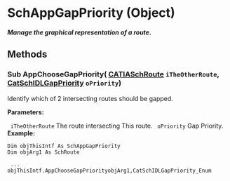 # SchAppGapPriority (Object)

**_Manage the graphical representation of a route._**

## Methods

### Sub **AppChooseGapPriority**( [CATIASchRoute](../CATSchPlatformInterfaces/interface_SchRoute_14100.md)  `iTheOtherRoute`,  [CatSchIDLGapPriority](../CATSchPlatformInterfaces/enum_CatSchIDLGapPriority_81298.md)  `oPriority`)

Identify which of 2 intersecting routes should be gapped.

**Parameters:**

` iTheOtherRoute`      The route intersecting This route.
` oPriority`      Gap Priority.
**Example:**

```VBScript
Dim objThisIntf As SchAppGapPriority
Dim objArg1 As SchRoute

 ...
objThisIntf.AppChooseGapPriorityobjArg1,CatSchIDLGapPriority_Enum

```